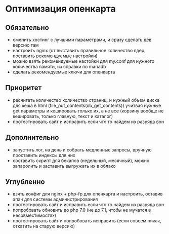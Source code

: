 Оптимизация опенкарта
=====================

## Обязательно
- сменить хостинг с лучшими параметрами, и сразу сделать дев версию там
- настроить nginx (от выставить правильное количество ядер, поставить рекомендуемые настройки)
- можно взять рекомендуемые настойки для my.conf для нужного количества памяти, из справки по mariadb
- сделать рекомендуемые ключи для опенкарта

## Приоритет
- расчитать количество количество страниц, и нужный объем диска для кеша в html (file_put_contents(ob_get_contents)) учитвая нужные get параметры и кешировать только их, а не все (корзину вообще не кешировать, только главную, текст и каталог)
- протестировать сайт и исправить если что то найдем из разряда вон

## Дополнительно
- запустить лог, на день и собрать медленные запросы, вручную проставить индексы для них
- составить скрипт для бекапов (недельный, месячный), можно запаролить и заставить выгружать их в облако

## Углубленно
- взять конфиг для nginx + php-fp для опенкарта и настроить, оставив апач для системы администрирования
- протестировать сайт и исправить если что то найдем из разряда вон
- попробовать обновить до php 7.0 (не до 7.1, чтобы не мучатся в несовместимостях)
- протестировать сайт и попробовать исправить (если совсем никак, откатить на старую версию)
